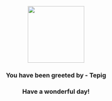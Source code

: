 <p align="center">
    <img src="https://raw.githubusercontent.com/PokeAPI/sprites/master/sprites/pokemon/498.png" width="150" height="150">
</p>
<h3 align="center">You have been greeted by - <b>Tepig</b></h3>
<h3 align="center">Have a wonderful day!</h3>
